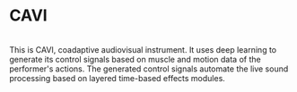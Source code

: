 # CAVI
<br/>
This is CAVI, coadaptive audiovisual instrument. It uses deep learning to generate its control signals based on muscle and motion data of the performer's actions. The generated control signals automate the live sound processing based on layered time-based effects modules.
